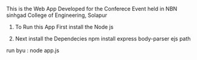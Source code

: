 This is the Web App Developed for the Conferece Event held in NBN sinhgad College of Engineering, Solapur 

1. To Run this App First install the 
Node js 

2. Next install the Dependecies 
 npm install express body-parser ejs path
 
 run byu : node app.js
